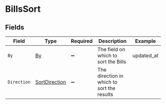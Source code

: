 # BillsSort


## Fields

| Field                                                     | Type                                                      | Required                                                  | Description                                               | Example                                                   |
| --------------------------------------------------------- | --------------------------------------------------------- | --------------------------------------------------------- | --------------------------------------------------------- | --------------------------------------------------------- |
| `By`                                                      | [By](../../Models/Components/By.md)                       | :heavy_minus_sign:                                        | The field on which to sort the Bills                      | updated_at                                                |
| `Direction`                                               | [SortDirection](../../Models/Components/SortDirection.md) | :heavy_minus_sign:                                        | The direction in which to sort the results                |                                                           |